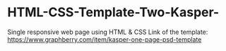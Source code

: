 # HTML-CSS-Template-Two-Kasper-
Single responsive web page using HTML & CSS Link of the template: https://www.graphberry.com/item/kasper-one-page-psd-template
